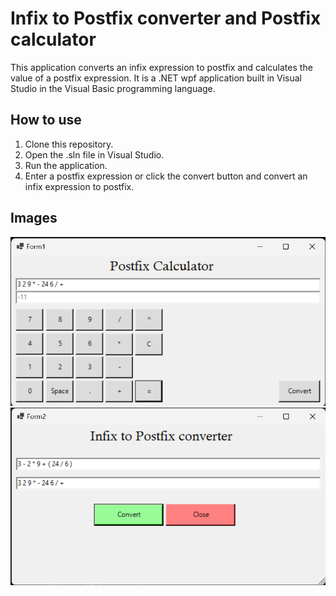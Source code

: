 # Infix to Postfix converter and Postfix calculator
This application converts an infix expression to postfix and calculates the value of a postfix expression. It is a .NET wpf application built in Visual Studio in the Visual Basic programming language.

## How to use
1. Clone this repository.
2. Open the .sln file in Visual Studio.
3. Run the application.
4. Enter a postfix expression or click the convert button and convert an infix expression to postfix.

## Images
<picture>
  <img alt="Postfix calculation window." src="/media/calculator.png">
</picture>

<picture>
  <img alt="Infix to postfix converter." src="/media/converter.png">
</picture>